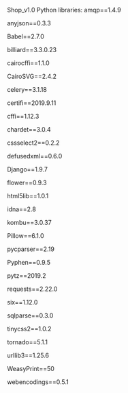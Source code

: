 Shop_v1.0
Python libraries:
amqp==1.4.9

anyjson==0.3.3

Babel==2.7.0

billiard==3.3.0.23

cairocffi==1.1.0

CairoSVG==2.4.2

celery==3.1.18

certifi==2019.9.11

cffi==1.12.3

chardet==3.0.4

cssselect2==0.2.2

defusedxml==0.6.0

Django==1.9.7

flower==0.9.3

html5lib==1.0.1

idna==2.8

kombu==3.0.37

Pillow==6.1.0

pycparser==2.19

Pyphen==0.9.5

pytz==2019.2

requests==2.22.0

six==1.12.0

sqlparse==0.3.0

tinycss2==1.0.2

tornado==5.1.1

urllib3==1.25.6

WeasyPrint==50

webencodings==0.5.1


